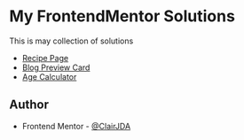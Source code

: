 # My FrontendMentor Solutions

This is may collection of solutions

- [Recipe Page](./recipe-page-main)
- [Blog Preview Card](./blog-preview-card-main)
- [Age Calculator](./age-calculator-app-main)

## Author

- Frontend Mentor - [@ClairJDA](https://www.frontendmentor.io/profile/ClairJDA)